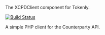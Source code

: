 The XCPDClient component for Tokenly.


[![Build Status](https://travis-ci.org/tokenly/xcpd-client.svg?branch=master)](https://travis-ci.org/tokenly/xcpd-client)


A simple PHP client for the Counterparty API.
